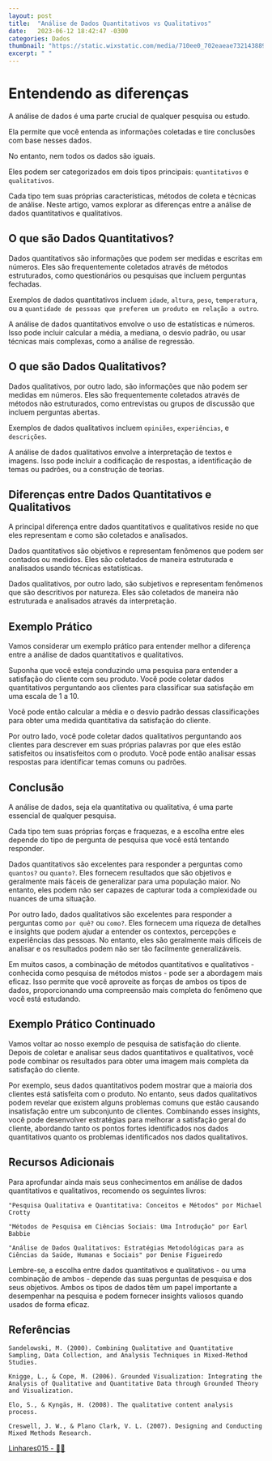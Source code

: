 ```yaml
---
layout: post
title:  "Análise de Dados Quantitativos vs Qualitativos"
date:   2023-06-12 18:42:47 -0300
categories: Dados
thumbnail: "https://static.wixstatic.com/media/710ee0_702eaeae73214388973a332943505000~mv2.jpg/v1/fill/w_2187,h_1640,al_c,q_90/710ee0_702eaeae73214388973a332943505000~mv2.webp"
excerpt: " "
---
```


# Entendendo as diferenças

A análise de dados é uma parte crucial de qualquer pesquisa ou estudo. 

Ela permite que você entenda as informações coletadas e tire conclusões com base nesses dados. 

No entanto, nem todos os dados são iguais. 

Eles podem ser categorizados em dois tipos principais: `quantitativos` e `qualitativos`. 

Cada tipo tem suas próprias características, métodos de coleta e técnicas de análise. Neste artigo, vamos explorar as diferenças entre a análise de dados quantitativos e qualitativos.

## O que são Dados Quantitativos?

Dados quantitativos são informações que podem ser medidas e escritas em números. Eles são frequentemente coletados através de métodos estruturados, como questionários ou pesquisas que incluem perguntas fechadas. 

Exemplos de dados quantitativos incluem `idade`, `altura`, `peso`, `temperatura`, ou a `quantidade de pessoas que preferem um produto em relação a outro`.

A análise de dados quantitativos envolve o uso de estatísticas e números. Isso pode incluir calcular a média, a mediana, o desvio padrão, ou usar técnicas mais complexas, como a análise de regressão.

## O que são Dados Qualitativos?

Dados qualitativos, por outro lado, são informações que não podem ser medidas em números. Eles são frequentemente coletados através de métodos não estruturados, como entrevistas ou grupos de discussão que incluem perguntas abertas. 

Exemplos de dados qualitativos incluem `opiniões`, `experiências`, e `descrições`.

A análise de dados qualitativos envolve a interpretação de textos e imagens. Isso pode incluir a codificação de respostas, a identificação de temas ou padrões, ou a construção de teorias.

## Diferenças entre Dados Quantitativos e Qualitativos

A principal diferença entre dados quantitativos e qualitativos reside no que eles representam e como são coletados e analisados.

Dados quantitativos são objetivos e representam fenômenos que podem ser contados ou medidos. Eles são coletados de maneira estruturada e analisados usando técnicas estatísticas.

Dados qualitativos, por outro lado, são subjetivos e representam fenômenos que são descritivos por natureza. Eles são coletados de maneira não estruturada e analisados através da interpretação.

## Exemplo Prático

Vamos considerar um exemplo prático para entender melhor a diferença entre a análise de dados quantitativos e qualitativos.

Suponha que você esteja conduzindo uma pesquisa para entender a satisfação do cliente com seu produto. Você pode coletar dados quantitativos perguntando aos clientes para classificar sua satisfação em uma escala de 1 a 10. 

Você pode então calcular a média e o desvio padrão dessas classificações para obter uma medida quantitativa da satisfação do cliente.

Por outro lado, você pode coletar dados qualitativos perguntando aos clientes para descrever em suas próprias palavras por que eles estão satisfeitos ou insatisfeitos com o produto. Você pode então analisar essas respostas para identificar temas comuns ou padrões.

## Conclusão

A análise de dados, seja ela quantitativa ou qualitativa, é uma parte essencial de qualquer pesquisa. 

Cada tipo tem suas próprias forças e fraquezas, e a escolha entre eles depende do tipo de pergunta de pesquisa que você está tentando responder.

Dados quantitativos são excelentes para responder a perguntas como `quantos?` ou `quanto?`. Eles fornecem resultados que são objetivos e geralmente mais fáceis de generalizar para uma população maior. No entanto, eles podem não ser capazes de capturar toda a complexidade ou nuances de uma situação.

Por outro lado, dados qualitativos são excelentes para responder a perguntas como `por quê?` ou `como?`. Eles fornecem uma riqueza de detalhes e insights que podem ajudar a entender os contextos, percepções e experiências das pessoas. No entanto, eles são geralmente mais difíceis de analisar e os resultados podem não ser tão facilmente generalizáveis.

Em muitos casos, a combinação de métodos quantitativos e qualitativos - conhecida como pesquisa de métodos mistos - pode ser a abordagem mais eficaz. Isso permite que você aproveite as forças de ambos os tipos de dados, proporcionando uma compreensão mais completa do fenômeno que você está estudando.

## Exemplo Prático Continuado

Vamos voltar ao nosso exemplo de pesquisa de satisfação do cliente. Depois de coletar e analisar seus dados quantitativos e qualitativos, você pode combinar os resultados para obter uma imagem mais completa da satisfação do cliente.

Por exemplo, seus dados quantitativos podem mostrar que a maioria dos clientes está satisfeita com o produto. No entanto, seus dados qualitativos podem revelar que existem alguns problemas comuns que estão causando insatisfação entre um subconjunto de clientes. Combinando esses insights, você pode desenvolver estratégias para melhorar a satisfação geral do cliente, abordando tanto os pontos fortes identificados nos dados quantitativos quanto os problemas identificados nos dados qualitativos.

## Recursos Adicionais

Para aprofundar ainda mais seus conhecimentos em análise de dados quantitativos e qualitativos, recomendo os seguintes livros:

    "Pesquisa Qualitativa e Quantitativa: Conceitos e Métodos" por Michael Crotty

    "Métodos de Pesquisa em Ciências Sociais: Uma Introdução" por Earl Babbie

    "Análise de Dados Qualitativos: Estratégias Metodológicas para as Ciências da Saúde, Humanas e Sociais" por Denise Figueiredo

Lembre-se, a escolha entre dados quantitativos e qualitativos - ou uma combinação de ambos - depende das suas perguntas de pesquisa e dos seus objetivos. Ambos os tipos de dados têm um papel importante a desempenhar na pesquisa e podem fornecer insights valiosos quando usados de forma eficaz.

## Referências

    Sandelowski, M. (2000). Combining Qualitative and Quantitative Sampling, Data Collection, and Analysis Techniques in Mixed-Method Studies.  

    Knigge, L., & Cope, M. (2006). Grounded Visualization: Integrating the Analysis of Qualitative and Quantitative Data through Grounded Theory and Visualization. 

    Elo, S., & Kyngäs, H. (2008). The qualitative content analysis process.

    Creswell, J. W., & Plano Clark, V. L. (2007). Designing and Conducting Mixed Methods Research.

[Linhares015 - 🧙‍♂️](https://github.com/Linhares015)